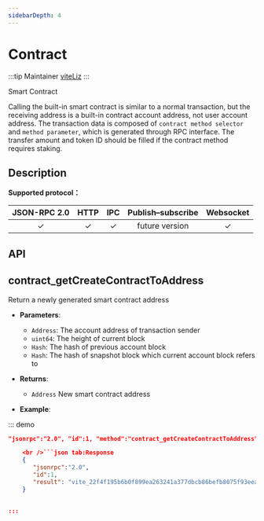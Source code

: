 ```yaml
---
sidebarDepth: 4
---
```

# Contract

:::tip Maintainer [viteLiz](https://github.com/viteLiz) :::

Smart Contract

Calling the built-in smart contract is similar to a normal transaction, but the receiving address is a built-in contract account address, not user account address. The transaction data is composed of `contract method selector` and `method parameter`, which is generated through RPC interface. The transfer amount and token ID should be filled if the contract method requires staking.

## Description

**Supported protocol：**

| JSON-RPC 2.0 |   HTTP   |   IPC    | Publish–subscribe | Websocket |
|:------------:|:--------:|:--------:|:-----------------:|:---------:|
|   &#x2713;   | &#x2713; | &#x2713; |  future version   | &#x2713;  |

## API

## contract_getCreateContractToAddress

Return a newly generated smart contract address

- **Parameters**:
    
    - `Address`: The account address of transaction sender
    - `uint64`: The height of current block
    - `Hash`: The hash of previous account block
    - `Hash`: The hash of snapshot block which current account block refers to

- **Returns**:
    
    - `Address` New smart contract address

- **Example**:

::: demo

```json tab:Request {  
"jsonrpc":"2.0", "id":1, "method":"contract_getCreateContractToAddress", "params":[ "vite_a5a7f08011c2f0e40ccd41b5b79afbfb818d565f566002d3c6", 2, "3a56babeb0a8140b12ac55e91d2e05c41f908ebe99767b0e4aa5cd7af22d6de7", "3a56babeb0a8140b12ac55e91d2e05c41f908ebe99767b0e4aa5cd7af22d6de7"] }

    <br />```json tab:Response
    {  
       "jsonrpc":"2.0",
       "id":1,
       "result": "vite_22f4f195b6b0f899ea263241a377dbcb86befb8075f93eeac8"
    }
    

:::